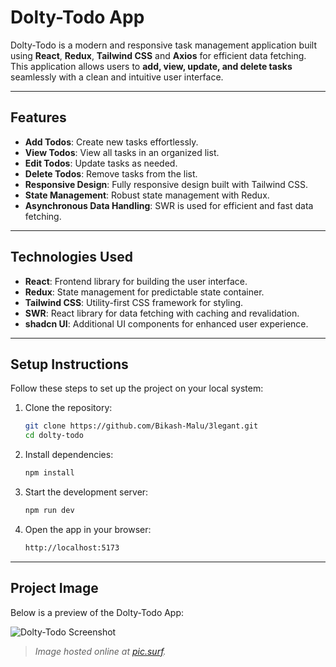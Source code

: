 # Dolty-Todo App

Dolty-Todo is a modern and responsive task management application built using **React**, **Redux**, **Tailwind CSS** and **Axios** for efficient data fetching. This application allows users to **add, view, update, and delete tasks** seamlessly with a clean and intuitive user interface.

---

## Features

- **Add Todos**: Create new tasks effortlessly.
- **View Todos**: View all tasks in an organized list.
- **Edit Todos**: Update tasks as needed.
- **Delete Todos**: Remove tasks from the list.
- **Responsive Design**: Fully responsive design built with Tailwind CSS.
- **State Management**: Robust state management with Redux.
- **Asynchronous Data Handling**: SWR is used for efficient and fast data fetching.

---

## Technologies Used

- **React**: Frontend library for building the user interface.
- **Redux**: State management for predictable state container.
- **Tailwind CSS**: Utility-first CSS framework for styling.
- **SWR**: React library for data fetching with caching and revalidation.
- **shadcn UI**: Additional UI components for enhanced user experience.

---

## Setup Instructions

Follow these steps to set up the project on your local system:

1. Clone the repository:
   ```bash
   git clone https://github.com/Bikash-Malu/3legant.git
   cd dolty-todo
2. Install dependencies:
   ```bash
   npm install
3. Start the development server:
   ```bash
   npm run dev
3. Open the app in your browser:
   ```bash
   http://localhost:5173  
   
---
## Project Image

Below is a preview of the Dolty-Todo App:

![Dolty-Todo Screenshot](https://pic.surf/gme)

> *Image hosted online at [pic.surf](https://pic.surf/).*